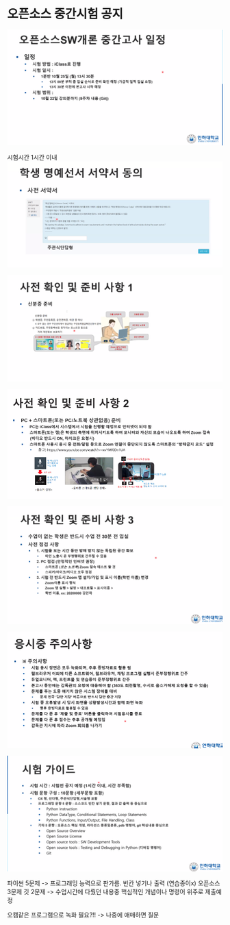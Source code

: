 # 오픈소스 중간시험 공지

![오픈소스 중간시험 공지](images/오픈소스%20중간시험%20공지.png)

시험시간 1시간 이내
![오픈소스 중간시험 공지-1](images/오픈소스%20중간시험%20공지-1.png)

![오픈소스 중간시험 공지-2](images/오픈소스%20중간시험%20공지-2.png)

![오픈소스 중간시험 공지-3](images/오픈소스%20중간시험%20공지-3.png)

![오픈소스 중간시험 공지-4](images/오픈소스%20중간시험%20공지-4.png)

![오픈소스 중간시험 공지-5](images/오픈소스%20중간시험%20공지-5.png)

![오픈소스 중간시험 공지-6](images/오픈소스%20중간시험%20공지-6.png)

파이썬 5문제 -> 프로그래밍 능력으로 판가름. 빈칸 넣기나 출력 (연습종이x) 
오픈소스 3문제 깃 2문제 -> 수업시간에 다뤘던 내용중 핵심적인 개념이나 명령어 위주로 제출예정

오캠같은 프로그램으로 녹화 필요?!! -> 나중에 애매하면 질문
